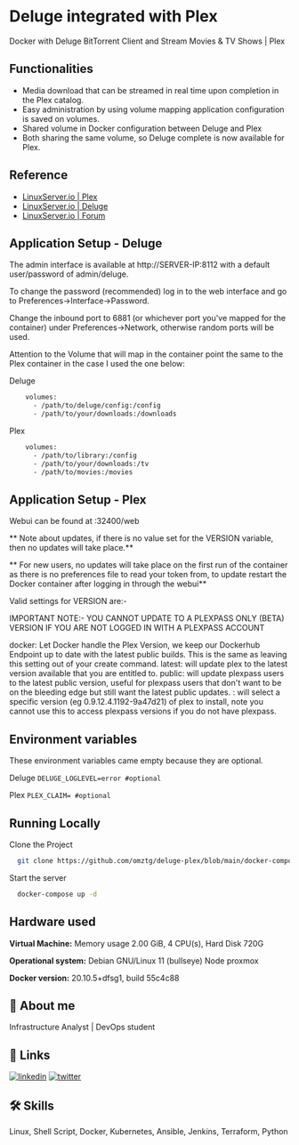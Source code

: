 
# Deluge integrated with Plex

Docker with Deluge BitTorrent Client and Stream Movies & TV Shows | Plex




## Functionalities

- Media download that can be streamed in real time upon completion in the Plex catalog.
- Easy administration by using volume mapping application configuration is saved on volumes.
- Shared volume in Docker configuration between Deluge and Plex
- Both sharing the same volume, so Deluge complete is now available for Plex.


## Reference

 - [LinuxServer.io | Plex](https://hub.docker.com/r/linuxserver/plex)
 - [LinuxServer.io | Deluge](https://hub.docker.com/r/linuxserver/deluge)
 - [LinuxServer.io | Forum](https://discourse.linuxserver.io/)


## Application Setup - Deluge

The admin interface is available at http://SERVER-IP:8112 with a default user/password of admin/deluge.

To change the password (recommended) log in to the web interface and go to Preferences->Interface->Password.

Change the inbound port to 6881 (or whichever port you've mapped for the container) under Preferences->Network, otherwise random ports will be used.

Attention to the Volume that will map in the container point the same to the Plex container in the case I used the one below:

Deluge
```bash
    volumes:
      - /path/to/deluge/config:/config
      - /path/to/your/downloads:/downloads
```
Plex
```bash
    volumes:
      - /path/to/library:/config
      - /path/to/your/downloads:/tv
      - /path/to/movies:/movies
```


## Application Setup - Plex

Webui can be found at <your-ip>:32400/web

** Note about updates, if there is no value set for the VERSION variable, then no updates will take place.**

** For new users, no updates will take place on the first run of the container as there is no preferences file to read your token from, to update restart the Docker container after logging in through the webui**

Valid settings for VERSION are:-

IMPORTANT NOTE:- YOU CANNOT UPDATE TO A PLEXPASS ONLY (BETA) VERSION IF YOU ARE NOT LOGGED IN WITH A PLEXPASS ACCOUNT

docker: Let Docker handle the Plex Version, we keep our Dockerhub Endpoint up to date with the latest public builds. This is the same as leaving this setting out of your create command.
latest: will update plex to the latest version available that you are entitled to.
public: will update plexpass users to the latest public version, useful for plexpass users that don't want to be on the bleeding edge but still want the latest public updates.
<specific-version>: will select a specific version (eg 0.9.12.4.1192-9a47d21) of plex to install, note you cannot use this to access plexpass versions if you do not have plexpass.
## Environment variables

These environment variables came empty because they are optional.

Deluge
`DELUGE_LOGLEVEL=error #optional`

Plex
`PLEX_CLAIM= #optional`


## Running Locally

Clone the Project

```bash
  git clone https://github.com/omztg/deluge-plex/blob/main/docker-compose.yml
```
Start the server

```bash
  docker-compose up -d
```


## Hardware used

**Virtual Machine:**  Memory usage 2.00 GiB, 4 CPU(s), Hard Disk 720G

**Operational system:** Debian GNU/Linux 11 (bullseye) Node proxmox

**Docker version:** 20.10.5+dfsg1, build 55c4c88

## 🚀 About me
Infrastructure Analyst | DevOps student


## 🔗 Links
[![linkedin](https://img.shields.io/badge/linkedin-0A66C2?style=for-the-badge&logo=linkedin&logoColor=white)](https://www.linkedin.com/in/tiago-menegon-zimmermann-97a67b1b6/)
[![twitter](https://img.shields.io/badge/twitter-1DA1F2?style=for-the-badge&logo=twitter&logoColor=white)](https://twitter.com/omz_tg)


## 🛠 Skills
Linux, Shell Script, Docker, Kubernetes, Ansible, Jenkins, Terraform, Python

